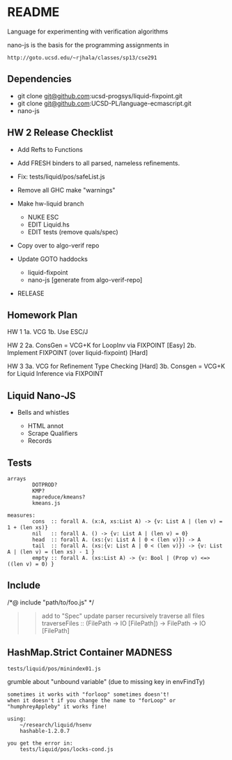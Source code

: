 README
=======

Language for experimenting with verification algorithms

nano-js is the basis for the programming assignments in 

    http://goto.ucsd.edu/~rjhala/classes/sp13/cse291

Dependencies
------------

* git clone git@github.com:ucsd-progsys/liquid-fixpoint.git 
* git clone git@github.com:UCSD-PL/language-ecmascript.git
* nano-js

HW 2 Release Checklist
----------------------

* Add Refts to Functions

* Add FRESH binders to all parsed, nameless refinements.

* Fix: tests/liquid/pos/safeList.js

* Remove all GHC make "warnings"

* Make hw-liquid branch 

    - NUKE ESC
    - EDIT Liquid.hs
    - EDIT tests (remove quals/spec)

* Copy over to algo-verif repo

* Update GOTO haddocks
    
    - liquid-fixpoint
    - nano-js [generate from algo-verif-repo]
    
* RELEASE

Homework Plan
-------------

HW 1
1a. VCG 
1b. Use ESC/J

HW 2
2a. ConsGen = VCG+K for LoopInv via FIXPOINT    [Easy]
2b. Implement FIXPOINT (over liquid-fixpoint)   [Hard]

HW 3
3a. VCG for Refinement Type Checking            [Hard]
3b. Consgen = VCG+K for Liquid Inference via FIXPOINT

Liquid Nano-JS
--------------

* Bells and whistles
    + HTML annot
    
    - Scrape Qualifiers
    - Records

Tests
-----
    
    arrays
            DOTPROD?
            KMP?
            mapreduce/kmeans?
            kmeans.js

    measures: 
            cons  :: forall A. (x:A, xs:List A) -> {v: List A | (len v) = 1 + (len xs)}
            nil   :: forall A. () -> {v: List A | (len v) = 0}
            head  :: forall A. (xs:{v: List A | 0 < (len v)}) -> A 
            tail  :: forall A. (xs:{v: List A | 0 < (len v)}) -> {v: List A | (len v) = (len xs) - 1 }
            empty :: forall A. (xs:List A) -> {v: Bool | (Prop v) <=> ((len v) = 0) }

Include
-------

/*@ include "path/to/foo.js" */
  >> add to "Spec"
  >> update parser
  >> recursively traverse all files
          traverseFiles :: (FilePath -> IO [FilePath]) -> FilePath -> IO [FilePath]

HashMap.Strict Container MADNESS
--------------------------------

    tests/liquid/pos/minindex01.js

grumble about "unbound variable" (due to missing key in envFindTy)

    sometimes it works with "forloop" sometimes doesn't!
    when it doesn't if you change the name to "forLoop" or
    "humphreyAppleby" it works fine!

    using: 
        ~/research/liquid/hsenv
        hashable-1.2.0.7

    you get the error in:
        tests/liquid/pos/locks-cond.js

